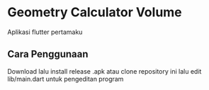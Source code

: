 # Geometry Calculator Volume

Aplikasi flutter pertamaku

## Cara Penggunaan

Download lalu install release .apk atau clone repository ini lalu edit lib/main.dart untuk pengeditan program


